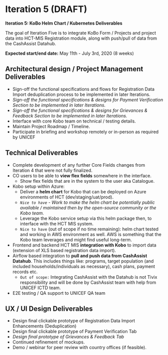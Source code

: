 # Iteration 5 \(DRAFT\)

**Iteration 5: KoBo Helm Chart / Kubernetes Deliverables**

The goal of Iteration Five is to integrate KoBo Form / Projects and project data into HCT-MIS Registration module, along with push/pull of data from the CashAssist Datahub.

**Expected start/end date:** May 11th - July 3rd, 2020 \(8 weeks\)

## **Architectural design / Project Management Deliverables**

* Sign-off the functional specifications and flows for Registration Data Import deduplication process to be implemented in later Iterations.
* _Sign-off the functional specifications & designs for Payment Verification Section to be implemented in later Iterations._
* _Sign-off the functional specifications & designs for Grievances & Feedback Section to be implemented in later Iterations._
* Interface with core Kobo team on technical / testing details.
* Maintain Project Roadmap / Timeline.
* Participate in briefing and workshop remotely or in-person as required by UNICEF

## **Technical Deliverables**

* Complete development of any further Core Fields changes from Iteration 4 that were not fully finalized.
* CO users to be able to **view flex fields** somewhere in the interface.
  * Show flex fields that are in the system to the user aka Catalogue.
* Kobo setup within Azure:
  * Deliver a **helm chart** for Kobo that can be deployed on Azure environments of HCT \(dev/staging/uat/prod\).
  * _`Nice to have` - Work to make the helm chart be potentially public available / maintained then by the open-source community or the Kobo team._
  * Leverage the Kobo service setup via this helm package then, to interface with the HCT MIS system.
  * `Nice to have` \(out of scope if no time remaining\): helm chart tested and working in AWS environment as well. AWS is something that the Kobo team leverages and might find useful long-term.
* Frontend and backend HCT MIS **integration with Kobo** to import data \(extension of XLS based registration data import\).
* Airflow based integration to **pull and push data from CashAssist Datahub**. This includes things like: programs, target population \(and included households/individuals as necessary\), cash plans, payment records etc. 
  * `Out of scope:` Integrating CashAssist with the Datahub is not Tivix responsibility and will be done by CashAssist team with help from UNICEF ICTD team.
* E2E testing / QA support to UNICEF QA team

## **UX / UI Design Deliverables**

* Design final clickable prototype of Registration Data Import Enhancements \(Deduplication\)
* Design final clickable prototype of Payment Verification Tab
* _Design final prototype of Grievances & Feedback Tab_
* Continued refinement of mockups.
* Demo / webinar for peer review with country offices \(if feasible\).

